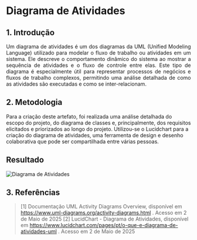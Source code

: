 # Diagrama de Atividades

## 1. Introdução
<p align="justify"> Um diagrama de atividades é um dos diagramas da UML (Unified Modeling Language) utilizado para modelar o fluxo de trabalho ou atividades em um sistema. Ele descreve o comportamento dinâmico do sistema ao mostrar a sequência de atividades e o fluxo de controle entre elas. Este tipo de diagrama é especialmente útil para representar processos de negócios e fluxos de trabalho complexos, permitindo uma análise detalhada de como as atividades são executadas e como se inter-relacionam.</p>

## 2. Metodologia
Para a criação deste artefato, foi realizada uma análise detalhada do escopo do projeto, do diagrama de classes e, principalmente, dos requisitos elicitados e priorizados ao longo do projeto. Utilizou-se o Lucidchart para a criação do diagrama de atividades, uma ferramenta de design e desenho colaborativa que pode ser compartilhada entre várias pessoas.

## Resultado

![Diagrama de Atividades]()

## 3. Referências

> [1] Documentação UML Activity Diagrams Overview, disponível em https://www.uml-diagrams.org/activity-diagrams.html . Acesso em 2 de Maio de 2025
> [2] LucidChart - Diagrama de Atividades, disponível em https://www.lucidchart.com/pages/pt/o-que-e-diagrama-de-atividades-uml . Acesso em 2 de Maio de 2025
